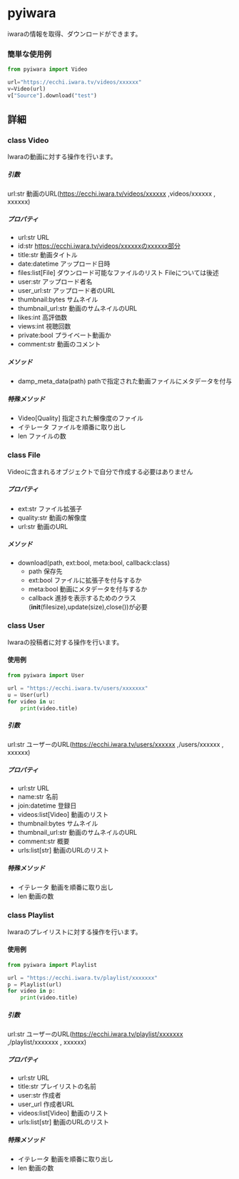 # pyiwara
iwaraの情報を取得、ダウンロードができます。

### 簡単な使用例

```python
from pyiwara import Video

url="https://ecchi.iwara.tv/videos/xxxxxx"
v=Video(url)
v["Source"].download("test")
```

## 詳細

### class Video
Iwaraの動画に対する操作を行います。

##### 引数
url:str 動画のURL(https://ecchi.iwara.tv/videos/xxxxxx ,videos/xxxxxx , xxxxxx)

##### プロパティ
- url:str           URL 
- id:str            https://ecchi.iwara.tv/videos/xxxxxxのxxxxxx部分
- title:str         動画タイトル
- date:datetime     アップロード日時
- files:list[File]  ダウンロード可能なファイルのリスト Fileについては後述
- user:str          アップロード者名
- user_url:str      アップロード者のURL
- thumbnail:bytes   サムネイル
- thumbnail_url:str 動画のサムネイルのURL
- likes:int         高評価数
- views:int         視聴回数
- private:bool      プライベート動画か
- comment:str       動画のコメント

##### メソッド
- damp_meta_data(path) pathで指定された動画ファイルにメタデータを付与

##### 特殊メソッド
- Video[Quality] 指定された解像度のファイル
- イテレータ      ファイルを順番に取り出し
- len            ファイルの数


### class File
Videoに含まれるオブジェクトで自分で作成する必要はありません

##### プロパティ
- ext:str         ファイル拡張子 
- quality:str      動画の解像度
- url:str         動画のURL

##### メソッド
- download(path, ext:bool, meta:bool, callback:class) 
    - path 保存先
    - ext:bool ファイルに拡張子を付与するか
    - meta:bool 動画にメタデータを付与するか
    - callback 進捗を表示するためのクラス(__init__(filesize),update(size),close())が必要


### class User
Iwaraの投稿者に対する操作を行います。

#### 使用例
```python
from pyiwara import User

url = "https://ecchi.iwara.tv/users/xxxxxxx"
u = User(url)
for video in u:
    print(video.title)
```
##### 引数
url:str ユーザーのURL(https://ecchi.iwara.tv/users/xxxxxx ,/users/xxxxxx , xxxxxx)

##### プロパティ
- url:str           URL
- name:str         名前
- join:datetime     登録日
- videos:list[Video]  動画のリスト
- thumbnail:bytes   サムネイル
- thumbnail_url:str 動画のサムネイルのURL
- comment:str       概要
- urls:list[str] 動画のURLのリスト

##### 特殊メソッド
- イテレータ      動画を順番に取り出し
- len            動画の数


### class Playlist
Iwaraのプレイリストに対する操作を行います。

#### 使用例
```python
from pyiwara import Playlist

url = "https://ecchi.iwara.tv/playlist/xxxxxxx"
p = Playlist(url)
for video in p:
    print(video.title)
```
##### 引数
url:str ユーザーのURL(https://ecchi.iwara.tv/playlist/xxxxxxx ,/playlist/xxxxxxx , xxxxxx)

##### プロパティ
- url:str           URL
- title:str         プレイリストの名前
- user:str 作成者
- user_url 作成者URL
- videos:list[Video]  動画のリスト
- urls:list[str] 動画のURLのリスト

##### 特殊メソッド
- イテレータ      動画を順番に取り出し
- len            動画の数














